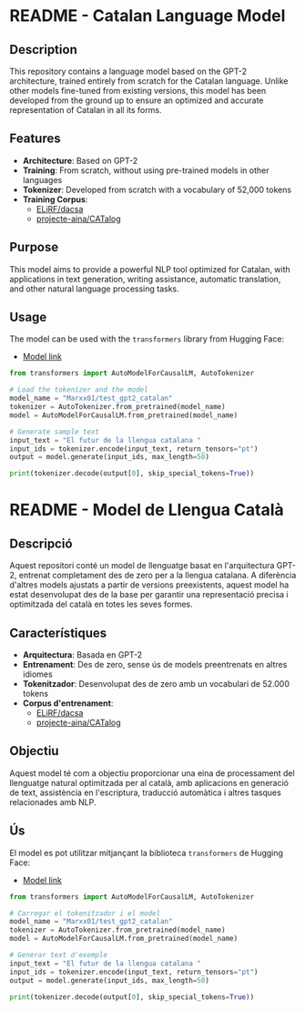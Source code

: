 # README - Catalan Language Model

## Description
This repository contains a language model based on the GPT-2 architecture, trained entirely from scratch for the Catalan language. Unlike other models fine-tuned from existing versions, this model has been developed from the ground up to ensure an optimized and accurate representation of Catalan in all its forms.

## Features
- **Architecture**: Based on GPT-2
- **Training**: From scratch, without using pre-trained models in other languages
- **Tokenizer**: Developed from scratch with a vocabulary of 52,000 tokens
- **Training Corpus**:
  - [ELiRF/dacsa](https://huggingface.co/datasets/ELiRF/dacsa)
  - [projecte-aina/CATalog](https://huggingface.co/datasets/projecte-aina/CATalog)

## Purpose
This model aims to provide a powerful NLP tool optimized for Catalan, with applications in text generation, writing assistance, automatic translation, and other natural language processing tasks.

## Usage
The model can be used with the `transformers` library from Hugging Face:
- [Model link](https://huggingface.co/Marxx01/test_gpt2_catalan)


```python
from transformers import AutoModelForCausalLM, AutoTokenizer

# Load the tokenizer and the model
model_name = "Marxx01/test_gpt2_catalan"
tokenizer = AutoTokenizer.from_pretrained(model_name)
model = AutoModelForCausalLM.from_pretrained(model_name)

# Generate sample text
input_text = "El futur de la llengua catalana "
input_ids = tokenizer.encode(input_text, return_tensors="pt")
output = model.generate(input_ids, max_length=50)

print(tokenizer.decode(output[0], skip_special_tokens=True))
```

# README - Model de Llengua Català

## Descripció
Aquest repositori conté un model de llenguatge basat en l'arquitectura GPT-2, entrenat completament des de zero per a la llengua catalana. A diferència d'altres models ajustats a partir de versions preexistents, aquest model ha estat desenvolupat des de la base per garantir una representació precisa i optimitzada del català en totes les seves formes.

## Característiques
- **Arquitectura**: Basada en GPT-2
- **Entrenament**: Des de zero, sense ús de models preentrenats en altres idiomes
- **Tokenitzador**: Desenvolupat des de zero amb un vocabulari de 52.000 tokens
- **Corpus d'entrenament**:
  - [ELiRF/dacsa](https://huggingface.co/datasets/ELiRF/dacsa)
  - [projecte-aina/CATalog](https://huggingface.co/datasets/projecte-aina/CATalog)

## Objectiu
Aquest model té com a objectiu proporcionar una eina de processament del llenguatge natural optimitzada per al català, amb aplicacions en generació de text, assistència en l'escriptura, traducció automàtica i altres tasques relacionades amb NLP.

## Ús
El model es pot utilitzar mitjançant la biblioteca `transformers` de Hugging Face:
- [Model link](https://huggingface.co/Marxx01/test_gpt2_catalan)

```python
from transformers import AutoModelForCausalLM, AutoTokenizer

# Carregar el tokenitzador i el model
model_name = "Marxx01/test_gpt2_catalan"
tokenizer = AutoTokenizer.from_pretrained(model_name)
model = AutoModelForCausalLM.from_pretrained(model_name)

# Generar text d'exemple
input_text = "El futur de la llengua catalana "
input_ids = tokenizer.encode(input_text, return_tensors="pt")
output = model.generate(input_ids, max_length=50)

print(tokenizer.decode(output[0], skip_special_tokens=True))
```
